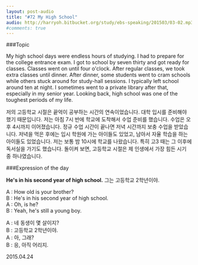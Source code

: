 ```yaml
---
layout: post-audio
title: "#72 My High School"
audio: http://harryoh.bitbucket.org/study/ebs-speaking/201503/03-02.mp3
#comments: true
---
```


###Topic

My high school days were endless hours of studying. I had to prepare for the college entrance exam. I got to school by seven thirty and got ready for classes. Classes went on until four o'clock. After regular classes, we took extra classes until dinner. After dinner, some students went to cram schools while others stuck around for study-hall sessions. I typically left school around ten at night. I sometimes went to a private library after that, especially in my senior year. Looking back, high school was one of the toughest periods of my life.

저의 고등학교 시절은 끝억이 공부하는 시간의 연속이었습니다. 대학 입시를 준비해야 했기 때문입니다. 저는 아침 7시 반에 학교에 도착해서 수업 준비를 했습니다. 수업은 오후 4시까지 이어졌습니다. 정규 수업 시간이 끝나면 저녁 시간까지 보충 수업을 받았습니다. 저녁을 먹은 후에는 입시 학원에 가는 아이들도 있었고, 남아서 자율 학습을 하는 아이들도 있었습니다. 저는 보통 밤 10시에 학교를 나왔습니다. 특히 고3 때는 그 이후에 독서실을 가기도 했습니다. 돌이켜 보면, 고등학교 시절은 제 인생에서 가장 힘든 시기 중 하나였습니다.

###Expression‍ of the day

**He's in his second year of high school.**
그는 고등학교 2학년이야.

A : How old is your brother?  
B : He's in his second year of high school.  
A : Oh, is he?  
B : Yeah, he's still a young boy.  

A : 네 동생이 몇 살이지?  
B : 고등학교 2학년이야.  
A : 아, 그래?  
B : 응, 아직 어리지.  

2015.04.24